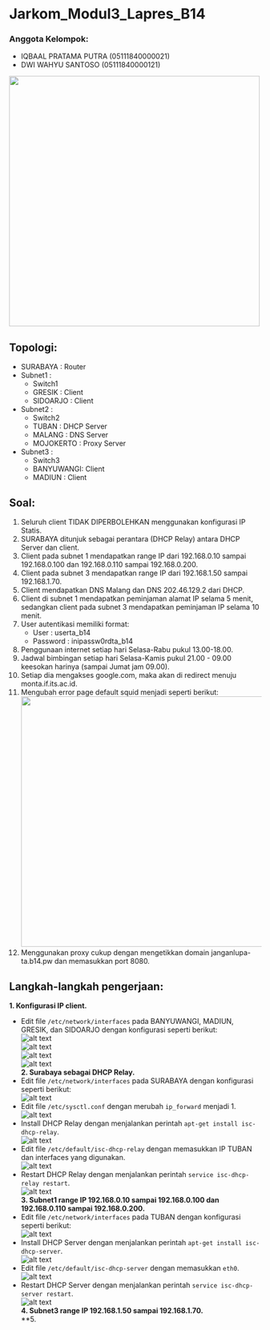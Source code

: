 # **Jarkom_Modul3_Lapres_B14**
### Anggota Kelompok:
- IQBAAL PRATAMA PUTRA  (05111840000021)
- DWI WAHYU SANTOSO     (05111840000121)

<img src="images/topologi.PNG" width="500">

## Topologi:
- SURABAYA    : Router
- Subnet1     : 
  - Switch1
  - GRESIK    : Client
  - SIDOARJO  : Client
- Subnet2     :
  - Switch2
  - TUBAN     : DHCP Server
  - MALANG    : DNS Server
  - MOJOKERTO : Proxy Server
- Subnet3     :
  - Switch3
  - BANYUWANGI: Client
  - MADIUN    : Client

## Soal:
1. Seluruh client TIDAK DIPERBOLEHKAN menggunakan konfigurasi IP Statis. <br>
2. SURABAYA ditunjuk sebagai perantara (DHCP Relay) antara DHCP Server dan client. <br>
3. Client pada subnet 1 mendapatkan range IP dari 192.168.0.10 sampai 192.168.0.100 dan 192.168.0.110 sampai 192.168.0.200. <br>
4. Client pada subnet 3 mendapatkan range IP dari 192.168.1.50 sampai 192.168.1.70. <br>
5. Client mendapatkan DNS Malang dan DNS 202.46.129.2 dari DHCP. <br>
6. Client di subnet 1 mendapatkan peminjaman alamat IP selama 5 menit, sedangkan client pada subnet 3 mendapatkan peminjaman IP selama 10 menit. <br>
7. User autentikasi memiliki format: <br>
   - User : userta_b14 <br>
   - Password : inipassw0rdta_b14 <br>
8. Penggunaan internet setiap hari Selasa-Rabu pukul 13.00-18.00. <br>
9. Jadwal bimbingan setiap hari Selasa-Kamis pukul 21.00 - 09.00 keesokan harinya (sampai Jumat jam 09.00). <br>
10. Setiap dia mengakses google.com, maka akan di redirect menuju monta.if.its.ac.id. <br>
11. Mengubah error page default squid menjadi seperti berikut: <br>
<img src="images/error-page.PNG" width="500"> <br>
12. Menggunakan proxy cukup dengan mengetikkan domain janganlupa-ta.b14.pw dan memasukkan port 8080. <br>

## Langkah-langkah pengerjaan:
**1. Konfigurasi IP client.** <br>
- Edit file `/etc/network/interfaces` pada BANYUWANGI, MADIUN, GRESIK, dan SIDOARJO dengan konfigurasi seperti berikut: <br>
![alt text](/images/1.1.png) <br>
![alt text](/images/1.2.png) <br>
![alt text](/images/1.3.png) <br>
![alt text](/images/1.4.png) <br>
**2. Surabaya sebagai DHCP Relay.** <br>
- Edit file `/etc/network/interfaces` pada SURABAYA dengan konfigurasi seperti berikut: <br>
![alt text](/images/2.1.png) <br>
- Edit file `/etc/sysctl.conf` dengan merubah `ip_forward` menjadi 1. <br>
![alt text](/images/2.2.png) <br>
- Install DHCP Relay dengan menjalankan perintah `apt-get install isc-dhcp-relay`. <br>
![alt text](/images/2.3.png) <br>
- Edit file `/etc/default/isc-dhcp-relay` dengan memasukkan IP TUBAN dan interfaces yang digunakan. <br>
![alt text](/images/2.4.png) <br>
- Restart DHCP Relay dengan menjalankan perintah `service isc-dhcp-relay restart`. <br>
![alt text](/images/2.5.png) <br>
**3. Subnet1 range IP 192.168.0.10 sampai 192.168.0.100 dan 192.168.0.110 sampai 192.168.0.200.** <br>
- Edit file `/etc/network/interfaces` pada TUBAN dengan konfigurasi seperti berikut: <br>
![alt text](/images/3.1.png) <br>
- Install DHCP Server dengan menjalankan perintah `apt-get install isc-dhcp-server`. <br>
![alt text](/images/3.2.png) <br>
- Edit file `/etc/default/isc-dhcp-server` dengan memasukkan `eth0`. <br>
![alt text](/images/3.3.png) <br>
- Restart DHCP Server dengan menjalankan perintah `service isc-dhcp-server restart`. <br>
![alt text](/images/3.4.png) <br>
**4. Subnet3 range IP 192.168.1.50 sampai 192.168.1.70.** <br>
**5. 
